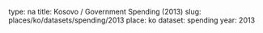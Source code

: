 type: na
title: Kosovo / Government Spending (2013)
slug: places/ko/datasets/spending/2013
place: ko
dataset: spending
year: 2013
